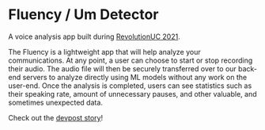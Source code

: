 # Fluency / Um Detector

A voice analysis app built during [RevolutionUC 2021](https://revolutionuc.com/).

The Fluency is a lightweight app that will help analyze your communications. At any point, a user can choose to start or stop recording their audio. The audio file will then be securely transferred over to our back-end servers to analyze directly using ML models without any work on the user-end. Once the analysis is completed, users can see statistics such as their speaking rate, amount of unnecessary pauses, and other valuable, and sometimes unexpected data.

Check out the [devpost story](https://devpost.com/software/um-detector-iofpk5)!

